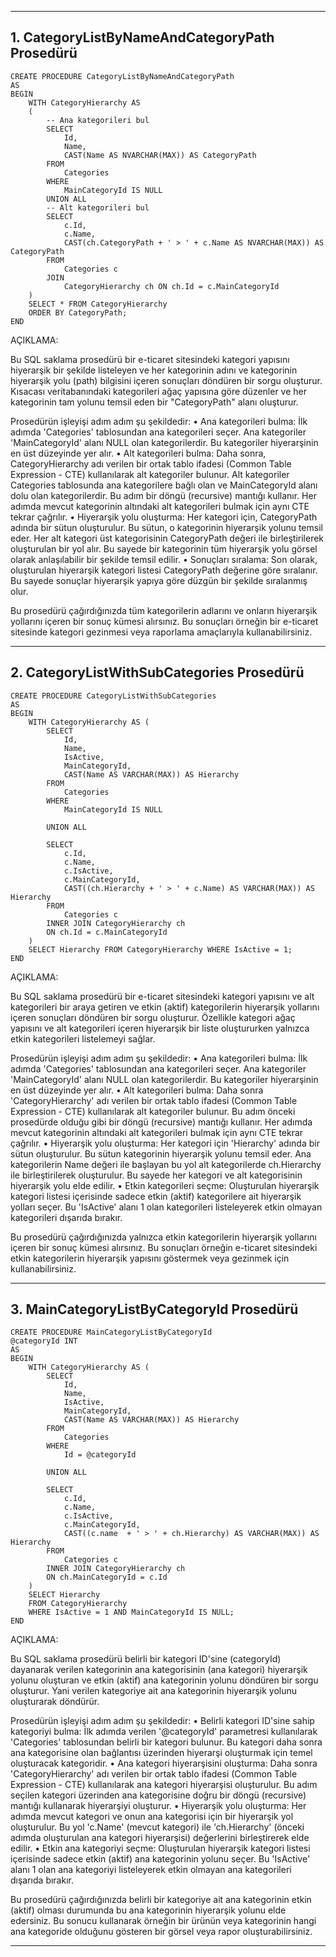 
-------------------------------------------------------------------------------------------------------------------------------------------------------------------------------------

## 1. CategoryListByNameAndCategoryPath Prosedürü

```MSSQL
CREATE PROCEDURE CategoryListByNameAndCategoryPath 
AS
BEGIN
    WITH CategoryHierarchy AS
    (
        -- Ana kategorileri bul
        SELECT 
            Id,
            Name,
            CAST(Name AS NVARCHAR(MAX)) AS CategoryPath
        FROM 
            Categories
        WHERE 
            MainCategoryId IS NULL
        UNION ALL
        -- Alt kategorileri bul
        SELECT 
            c.Id,
            c.Name,
            CAST(ch.CategoryPath + ' > ' + c.Name AS NVARCHAR(MAX)) AS CategoryPath
        FROM 
            Categories c
        JOIN 
            CategoryHierarchy ch ON ch.Id = c.MainCategoryId
    )
    SELECT * FROM CategoryHierarchy
    ORDER BY CategoryPath;
END
```

AÇIKLAMA:

Bu SQL saklama prosedürü bir e-ticaret sitesindeki kategori yapısını hiyerarşik bir şekilde listeleyen ve her kategorinin adını ve kategorinin hiyerarşik yolu (path) bilgisini içeren sonuçları döndüren bir sorgu oluşturur. Kısacası veritabanındaki kategorileri ağaç yapısına göre düzenler ve her kategorinin tam yolunu temsil eden bir "CategoryPath" alanı oluşturur.

Prosedürün işleyişi adım adım şu şekildedir:
• Ana kategorileri bulma:
İlk adımda 'Categories' tablosundan ana kategorileri seçer. Ana kategoriler 'MainCategoryId' alanı NULL olan kategorilerdir. Bu kategoriler hiyerarşinin en üst düzeyinde yer alır.
• Alt kategorileri bulma:
Daha sonra, CategoryHierarchy adı verilen bir ortak tablo ifadesi (Common Table Expression - CTE) kullanılarak alt kategoriler bulunur. Alt kategoriler Categories tablosunda ana kategorilere bağlı olan ve MainCategoryId alanı dolu olan kategorilerdir. Bu adım bir döngü (recursive) mantığı kullanır. Her adımda mevcut kategorinin altındaki alt kategorileri bulmak için aynı CTE tekrar çağrılır.
• Hiyerarşik yolu oluşturma:
Her kategori için, CategoryPath adında bir sütun oluşturulur. Bu sütun, o kategorinin hiyerarşik yolunu temsil eder. Her alt kategori üst kategorisinin CategoryPath değeri ile birleştirilerek oluşturulan bir yol alır. Bu sayede bir kategorinin tüm hiyerarşik yolu görsel olarak anlaşılabilir bir şekilde temsil edilir.
• Sonuçları sıralama:
Son olarak, oluşturulan hiyerarşik kategori listesi CategoryPath değerine göre sıralanır. Bu sayede sonuçlar hiyerarşik yapıya göre düzgün bir şekilde sıralanmış olur.

Bu prosedürü çağırdığınızda tüm kategorilerin adlarını ve onların hiyerarşik yollarını içeren bir sonuç kümesi alırsınız. Bu sonuçları örneğin bir e-ticaret sitesinde kategori gezinmesi veya raporlama amaçlarıyla kullanabilirsiniz.

-------------------------------------------------------------------------------------------------------------------------------------------------------------------------------------

## 2. CategoryListWithSubCategories Prosedürü

```MSSQL
CREATE PROCEDURE CategoryListWithSubCategories
AS
BEGIN
    WITH CategoryHierarchy AS (
        SELECT 
            Id,
            Name,
            IsActive,
            MainCategoryId,
            CAST(Name AS VARCHAR(MAX)) AS Hierarchy
        FROM
            Categories
        WHERE 
            MainCategoryId IS NULL

        UNION ALL

        SELECT
            c.Id,
            c.Name,
            c.IsActive,
            c.MainCategoryId,
            CAST((ch.Hierarchy + ' > ' + c.Name) AS VARCHAR(MAX)) AS Hierarchy
        FROM 
            Categories c
        INNER JOIN CategoryHierarchy ch
        ON ch.Id = c.MainCategoryId
    )
    SELECT Hierarchy FROM CategoryHierarchy WHERE IsActive = 1;
END
```

AÇIKLAMA:

Bu SQL saklama prosedürü bir e-ticaret sitesindeki kategori yapısını ve alt kategorileri bir araya getiren ve etkin (aktif) kategorilerin hiyerarşik yollarını içeren sonuçları döndüren bir sorgu oluşturur. Özellikle kategori ağaç yapısını ve alt kategorileri içeren hiyerarşik bir liste oluştururken yalnızca etkin kategorileri listelemeyi sağlar.

Prosedürün işleyişi adım adım şu şekildedir:
• Ana kategorileri bulma:
İlk adımda 'Categories' tablosundan ana kategorileri seçer. Ana kategoriler 'MainCategoryId' alanı NULL olan kategorilerdir. Bu kategoriler hiyerarşinin en üst düzeyinde yer alır.
• Alt kategorileri bulma:
Daha sonra 'CategoryHierarchy' adı verilen bir ortak tablo ifadesi (Common Table Expression - CTE) kullanılarak alt kategoriler bulunur. Bu adım önceki prosedürde olduğu gibi bir döngü (recursive) mantığı kullanır. Her adımda mevcut kategorinin altındaki alt kategorileri bulmak için aynı CTE tekrar çağrılır.
• Hiyerarşik yolu oluşturma:
Her kategori için 'Hierarchy' adında bir sütun oluşturulur. Bu sütun kategorinin hiyerarşik yolunu temsil eder. Ana kategorilerin Name değeri ile başlayan bu yol alt kategorilerde ch.Hierarchy ile birleştirilerek oluşturulur. Bu sayede her kategori ve alt kategorisinin hiyerarşik yolu elde edilir.
• Etkin kategorileri seçme:
Oluşturulan hiyerarşik kategori listesi içerisinde sadece etkin (aktif) kategorilere ait hiyerarşik yolları seçer. Bu 'IsActive' alanı 1 olan kategorileri listeleyerek etkin olmayan kategorileri dışarıda bırakır.

Bu prosedürü çağırdığınızda yalnızca etkin kategorilerin hiyerarşik yollarını içeren bir sonuç kümesi alırsınız. Bu sonuçları örneğin e-ticaret sitesindeki etkin kategorilerin hiyerarşik yapısını göstermek veya gezinmek için kullanabilirsiniz.

-------------------------------------------------------------------------------------------------------------------------------------------------------------------------------------

## 3. MainCategoryListByCategoryId Prosedürü

```MSSQL
CREATE PROCEDURE MainCategoryListByCategoryId
@categoryId INT
AS
BEGIN
    WITH CategoryHierarchy AS (
        SELECT
            Id,
            Name,
            IsActive,
            MainCategoryId,
            CAST(Name AS VARCHAR(MAX)) AS Hierarchy
        FROM
            Categories
        WHERE 
            Id = @categoryId

        UNION ALL

        SELECT
            c.Id,
            c.Name,
            c.IsActive,
            c.MainCategoryId,
            CAST((c.name  + ' > ' + ch.Hierarchy) AS VARCHAR(MAX)) AS Hierarchy 
        FROM
            Categories c
        INNER JOIN CategoryHierarchy ch
        ON ch.MainCategoryId = c.Id
    )
    SELECT Hierarchy 
    FROM CategoryHierarchy
    WHERE IsActive = 1 AND MainCategoryId IS NULL;
END
```

AÇIKLAMA:

Bu SQL saklama prosedürü belirli bir kategori ID'sine (categoryId) dayanarak verilen kategorinin ana kategorisinin (ana kategori) hiyerarşik yolunu oluşturan ve etkin (aktif) ana kategorinin yolunu döndüren bir sorgu oluşturur. Yani verilen kategoriye ait ana kategorinin hiyerarşik yolunu oluşturarak döndürür.

Prosedürün işleyişi adım adım şu şekildedir:
• Belirli kategori ID'sine sahip kategoriyi bulma:
İlk adımda verilen '@categoryId' parametresi kullanılarak 'Categories' tablosundan belirli bir kategori bulunur. Bu kategori daha sonra ana kategorisine olan bağlantısı üzerinden hiyerarşi oluşturmak için temel oluşturacak kategoridir.
• Ana kategori hiyerarşisini oluşturma:
Daha sonra 'CategoryHierarchy' adı verilen bir ortak tablo ifadesi (Common Table Expression - CTE) kullanılarak ana kategori hiyerarşisi oluşturulur. Bu adım seçilen kategori üzerinden ana kategorisine doğru bir döngü (recursive) mantığı kullanarak hiyerarşiyi oluşturur.
• Hiyerarşik yolu oluşturma:
Her adımda mevcut kategori ve onun ana kategorisi için bir hiyerarşik yol oluşturulur. Bu yol 'c.Name' (mevcut kategori) ile 'ch.Hierarchy' (önceki adımda oluşturulan ana kategori hiyerarşisi) değerlerini birleştirerek elde edilir.
• Etkin ana kategoriyi seçme:
Oluşturulan hiyerarşik kategori listesi içerisinde sadece etkin (aktif) ana kategorinin yolunu seçer. Bu 'IsActive' alanı 1 olan ana kategoriyi listeleyerek etkin olmayan ana kategorileri dışarıda bırakır.

Bu prosedürü çağırdığınızda belirli bir kategoriye ait ana kategorinin etkin (aktif) olması durumunda bu ana kategorinin hiyerarşik yolunu elde edersiniz. Bu sonucu kullanarak örneğin bir ürünün veya kategorinin hangi ana kategoride olduğunu gösteren bir görsel veya rapor oluşturabilirsiniz.

-------------------------------------------------------------------------------------------------------------------------------------------------------------------------------------

